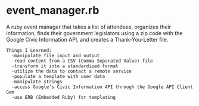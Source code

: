 # event_manager.rb
A ruby event manager that takes a list of attendees, organizes their information, finds their government legislators using a zip code with the Google Civic Information API, and creates a Thank-You-Letter file.

    Things I Learned:
      -manipulate file input and output
      -read content from a CSV (Comma Separated Value) file
      -transform it into a standardized format
      -utilize the data to contact a remote service
      -populate a template with user data
      -manipulate strings
      -access Google’s Civic Information API through the Google API Client Gem
      -use ERB (Embedded Ruby) for templating
